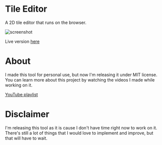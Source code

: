 # Tile Editor

A 2D tile editor that runs on the browser.

![screenshot](https://img.youtube.com/vi/L2loTeaPBJY/maxresdefault.jpg)

Live version [here](https://victorribeiro.com/tileEditor/)

# About

I made this tool for personal use, but now I'm releasing it under MIT license. You can learn more about this project by watching the videos I made while working on it.

[YouTube playlist](https://www.youtube.com/playlist?list=PL3pnEx5_eGm88UxHH2OlzRRdnj7zT6Cla)

# Disclaimer

I'm releasing this tool as it is cause I don't have time right now to work on it. There's still a lot of things that I would love to implement and improve, but that will have to wait.
